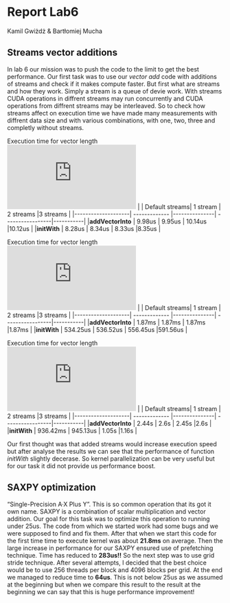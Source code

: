 # Report Lab6

Kamil Gwiżdż & Bartłomiej Mucha

## Streams vector additions
In lab 6 our mission was to push the code to the limit to get the best performance. Our first task was to use our *vector add* code with additions of streams and check if it makes compute faster. But first what are streams and how they work. Simply a stream is a queue of devie work. With streams CUDA operations in diffrent streams may run concurrently and CUDA operations from diffrent streams may be interleaved. So to check how streams affect on execution time we have made many measurements with diffrent data size and with various combinations, with one, two, three and completly without streams.

Execution time for vector length ![n14](https://latex.codecogs.com/gif.latex?%5Clarge%202%5E%7B14%7D)
|                    | Default streams| 1 stream      | 2 streams        |3 streams  |
|--------------------| -------------  |---------------| -----------------|-----------|
|**addVectorInto**   | 9.98us         | 9.95us        | 10.14us          |10.12us    |
|**initWith**        | 8.28us         | 8.34us        | 8.33us           |8.35us     |


Execution time for vector length ![n24](https://latex.codecogs.com/gif.latex?%5Clarge%202%5E%7B24%7D)
|                    | Default streams| 1 stream      | 2 streams        |3 streams  |
|--------------------| -------------  |---------------| -----------------|-----------|
|**addVectorInto**   | 1.87ms         | 1.87ms        | 1.87ms           |1.87ms     |
|**initWith**        | 534.25us       | 536.52us      | 556.45us         |591.56us   |



Execution time for vector length ![n28](https://latex.codecogs.com/gif.latex?%5Clarge%202%5E%7B28%7D)
|                    | Default streams| 1 stream      | 2 streams        |3 streams  |
|--------------------| -------------  |---------------| -----------------|-----------|
|**addVectorInto**   | 2.44s          | 2.6s          | 2.45s            |2.6s       |
|**initWith**        | 936.42ms       | 945.13us      | 1.05s            |1.16s      |

Our first thought was that added streams would increase execution speed but after analyse the results we can see that the performance of function *initWith* slightly decerase. So kernel parallelization can be very useful but for our task it did not provide us performance boost.

## SAXPY optimization
“Single-Precision A·X Plus Y”. This is so common operation that its got it own name. SAXPY is a combination of scalar multiplication and vector addition.
Our goal for this task was to optimize this operation to running under 25us. The code from which we started work had some bugs and we were supposed to find and fix them.
After that when we start this code for the first time time to execute kernel was about **21.8ms** on average. Then the large increase in performance for our SAXPY
ensured use of prefetching technique. Time has reduced to **283us!!** So the next step was to use grid stride technique. After several attempts, I decided that the best choice
would be to use 256 threads per block and 4096 blocks per grid. At the end we managed to reduce time to **64us**. This is not below 25us as we assumed at the beginning but when we
compare this result to the result at the beginning we can say that this is huge performance improvement! 

